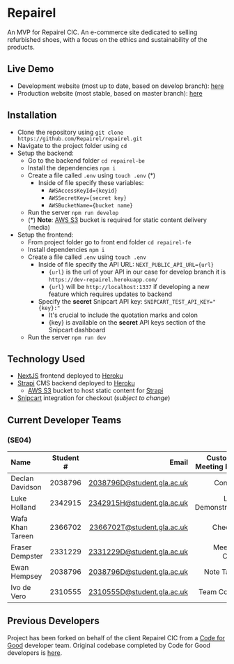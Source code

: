 # Repairel
An MVP for Repairel CIC. An e-commerce site dedicated to selling refurbished shoes, with a focus on the ethics and sustainability of the products.

## Live Demo
* Development website (most up to date, based on develop branch): [here](https://dev-repairel-fe.herokuapp.com/)
* Production website (most stable, based on master branch): [here](https://repairel-fe.herokuapp.com/)

## Installation
- Clone the repository using `git clone https://github.com/Repairel/repairel.git`
- Navigate to the project folder using `cd`
- Setup the backend:
  * Go to the backend folder `cd repairel-be`
  * Install the dependencies `npm i`
  * Create a file called `.env` using `touch .env` (\*)
    - Inside of file specify these variables:
      * `AWSAccessKeyId={keyid}`
      * `AWSSecretKey={secret key}`
      * `AWSBucketName={bucket name}`
  * Run the server `npm run develop`
  * (\*) **Note**: [AWS S3](https://aws.amazon.com/s3/) bucket is required for static content delivery (media)
- Setup the frontend:
  * From project folder go to front end folder `cd repairel-fe`
  * Install dependencies `npm i`
  * Create a file called `.env` using `touch .env`
    - Inside of file specify the API URL: `NEXT_PUBLIC_API_URL={url}`
        - `{url}` is the url of your API in our case for develop branch it is `https://dev-repairel.herokuapp.com/`
        - `{url}` will be `http://localhost:1337` if developing a new feature which requires updates to backend
    - Specify the **secret** Snipcart API key: `SNIPCART_TEST_API_KEY="{key}:"`
        - It's crucial to include the quotation marks and colon
        - {key} is available on the **secret** API keys section of the Snipcart dashboard
  * Run the server `npm run dev`

## Technology Used
- [NextJS](https://nextjs.org/) frontend deployed to [Heroku](https://heroku.com/)
- [Strapi](https://strapi.io/) CMS backend deployed to [Heroku](https://heroku.com/)
  * [AWS S3](https://aws.amazon.com/s3/) bucket to host static content for [Strapi](https://strapi.io/)
- [Snipcart](https://snipcart.com/) integration for checkout (_subject to change_)

## Current Developer Teams
### (**SE04**)
| Name     | Student #     | Email    | Customer Meeting Role    |   Scrum Roles     
| :------------- | :----------: | -----------: |-----------: | -----------: |
|  Declan Davidson | 2038796   | 2038796D@student.gla.ac.uk    | Contact    | Product Owner |
|  Luke Holland  | 2342915   | 2342915H@student.gla.ac.uk    |Lead Demonstrator    | Developer |
|  Wafa Khan Tareen | 2366702   | 2366702T@student.gla.ac.uk    |Checker    | Quality Assurance |
|  Fraser Dempster  | 2331229   | 2331229D@student.gla.ac.uk    |Meeting Chair    | Scrum Master |
|  Ewan Hempsey  | 2038796   | 2038796D@student.gla.ac.uk    |Note Taker    | Toolsmith |
|  Ivo de Vero  | 2310555   | 2310555D@student.gla.ac.uk   |Team Coach    |               |\



## Previous Developers
Project has been forked on behalf of the client Repairel CIC from a [Code for Good](https://www.foundersandcoders.com/tech-for-better/) developer team. Original codebase completed by Code for Good developers is [here](https://github.com/Repairel).
